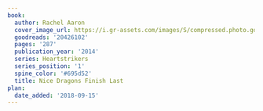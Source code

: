 ```yaml
---
book:
  author: Rachel Aaron
  cover_image_url: https://i.gr-assets.com/images/S/compressed.photo.goodreads.com/books/1389049309l/20426102._SX98_.jpg
  goodreads: '20426102'
  pages: '287'
  publication_year: '2014'
  series: Heartstrikers
  series_position: '1'
  spine_color: '#695d52'
  title: Nice Dragons Finish Last
plan:
  date_added: '2018-09-15'
---
```

